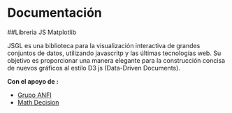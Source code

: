 # Documentación 

##Libreria JS Matplotlib

JSGL es una biblioteca para la visualización interactiva de grandes conjuntos de datos, utilizando javascritp y las últimas tecnologías web. Su objetivo es proporcionar una manera elegante para la construcción concisa de nuevos gráficos al estilo  D3 js (Data-Driven Documents).

**Con el apoyo de :**
* [Grupo ANFI](https://www.grupoanfi.com/)
* [Math Decision](https://http://www.mathdecision.com//)
